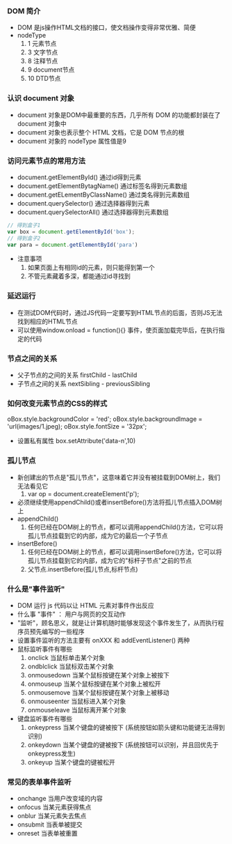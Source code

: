 ### DOM 简介
- DOM 是js操作HTML文档的接口，使文档操作变得非常优雅、简便
- nodeType
  1. 1 元素节点
  2. 3 文字节点
  3. 8 注释节点
  4. 9 document节点
  5. 10 DTD节点
### 认识 document 对象
- document 对象是DOM中最重要的东西，几乎所有 DOM 的功能都封装在了 document 对象中
- document 对象也表示整个 HTML 文档，它是 DOM 节点的根
- document 对象的 nodeType 属性值是9
### 访问元素节点的常用方法
- document.getElementById() 通过id得到元素
- document.getElementBytagName() 通过标签名得到元素数组
- document.getELementByClassName() 通过类名得到元素数组
- document.querySelector() 通过选择器得到元素
- document.querySelectorAll() 通过选择器得到元素数组
```js
// 得到盒子1
var box = document.getElementById('box');
// 得到盒子2
var para = document.getElementById('para')
```
- 注意事项
  1. 如果页面上有相同id的元素，则只能得到第一个
  2. 不管元素藏着多深，都能通过id寻找到
### 延迟运行
- 在测试DOM代码时，通过JS代码一定要写到HTML节点的后面，否则JS无法找到相应的HTML节点
- 可以使用window.onload = function(){} 事件，使页面加载完毕后，在执行指定的代码

### 节点之间的关系
- 父子节点的之间的关系 firstChild - lastChild
- 子节点之间的关系 nextSibling - previousSibling

### 如何改变元素节点的CSS的样式
oBox.style.backgroundColor = 'red';
oBox.style.backgroundImage = 'url(images/1.jpeg);
oBox.style.fontSize = '32px';
- 设置私有属性
box.setAttribute('data-n',10)

### 孤儿节点
- 新创建出的节点是"孤儿节点"，这意味着它并没有被挂载到DOM树上，我们无法看见它
  1. var op = document.createElement('p');
- 必须继续使用appendChild()或者insertBefore()方法将孤儿节点插入DOM树上
- appendChild()
  1. 任何已经在DOM树上的节点，都可以调用appendChild()方法，它可以将孤儿节点挂载到它的内部，成为它的最后一个子节点
- insertBefore()
  1. 任何已经在DOM树上的节点，都可以调用insertBefore()方法，它可以将孤儿节点挂载到它的内部，成为它的"标杆子节点"之前的节点
  2. 父节点.insertBefore(孤儿节点,标杆节点)

### 什么是"事件监听"
- DOM 运行 js 代码以让 HTML 元素对事件作出反应
- 什么事 "事件" ： 用户与网页的交互动作
- "监听"，顾名思义，就是让计算机随时能够发现这个事件发生了，从而执行程序员预先编写的一些程序
- 设置事件监听的方法主要有 onXXX 和 addEventListener() 两种
- 鼠标监听事件有哪些
  1. onclick 当鼠标单击某个对象
  2. ondblclick 当鼠标双击某个对象
  3. onmousedown 当某个鼠标按键在某个对象上被按下
  4. onmouseup 当某个鼠标按键在某个对象上被松开
  5. onmousemove 当某个鼠标按键在某个对象上被移动
  6. onmouseenter 当鼠标进入某个对象
  7. onmouseleave 当鼠标离开某个对象
- 键盘监听事件有哪些
  1. onkeypress 当某个键盘的键被按下 (系统按钮如箭头键和功能键无法得到识别)
  2. onkeydown 当某个键盘的键被按下 (系统按钮可以识别，并且回优先于onkeypress发生)
  3. onkeyup 当某个键盘的键被松开

### 常见的表单事件监听
- onchange 当用户改变域的内容
- onfocus 当某元素获得焦点
- onblur 当某元素失去焦点
- onsubmit 当表单被提交
- onreset 当表单被重置